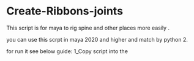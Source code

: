 # Create-Ribbons-joints
This script is for maya to rig spine and other places more easily  .

you can use this scrpt in maya 2020 and higher and match by python 2.

for run it see below guide:
1_Copy script into the 
